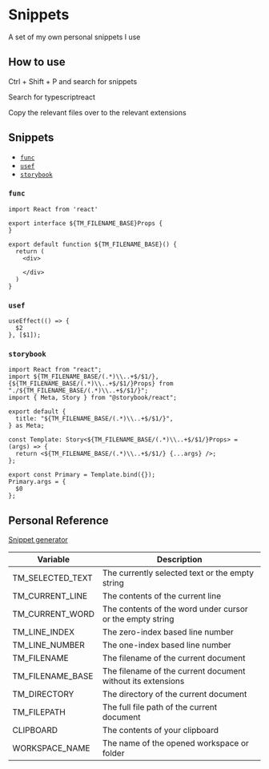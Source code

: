 # Snippets

A set of my own personal snippets I use

## How to use

Ctrl + Shift + P and search for snippets

Search for typescriptreact

Copy the relevant files over to the relevant extensions

## Snippets

- [`func`](#-func-)
- [`usef`](#-usef-)
- [`storybook`](#-storybook-)

<a name="-func-"> </a>

### `func`

```
import React from 'react'

export interface ${TM_FILENAME_BASE}Props {
}

export default function ${TM_FILENAME_BASE}() {
  return (
    <div>

    </div>
  )
}
```

<a name="-usef-"> </a>

### `usef`

```
useEffect(() => {
  $2
}, [$1]);
```

<a name="-storybook-"> </a>

### `storybook`

```
import React from "react";
import ${TM_FILENAME_BASE/(.*)\\..+$/$1/}, {${TM_FILENAME_BASE/(.*)\\..+$/$1/}Props} from "./${TM_FILENAME_BASE/(.*)\\..+$/$1/}";
import { Meta, Story } from "@storybook/react";

export default {
  title: "${TM_FILENAME_BASE/(.*)\\..+$/$1/}",
} as Meta;

const Template: Story<${TM_FILENAME_BASE/(.*)\\..+$/$1/}Props> = (args) => {
  return <${TM_FILENAME_BASE/(.*)\\..+$/$1/} {...args} />;
};

export const Primary = Template.bind({});
Primary.args = {
  $0
};
```

## Personal Reference

[Snippet generator](https://snippet-generator.app/?description=&tabtrigger=&snippet=&mode=vscode)

| Variable         | Description                                                 |
| ---------------- | ----------------------------------------------------------- |
| TM_SELECTED_TEXT | The currently selected text or the empty string             |
| TM_CURRENT_LINE  | The contents of the current line                            |
| TM_CURRENT_WORD  | The contents of the word under cursor or the empty string   |
| TM_LINE_INDEX    | The zero-index based line number                            |
| TM_LINE_NUMBER   | The one-index based line number                             |
| TM_FILENAME      | The filename of the current document                        |
| TM_FILENAME_BASE | The filename of the current document without its extensions |
| TM_DIRECTORY     | The directory of the current document                       |
| TM_FILEPATH      | The full file path of the current document                  |
| CLIPBOARD        | The contents of your clipboard                              |
| WORKSPACE_NAME   | The name of the opened workspace or folder                  |
